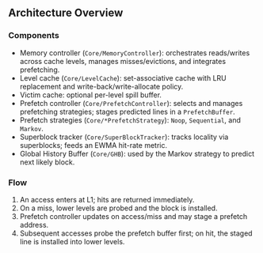 ## Architecture Overview

### Components
- Memory controller (`Core/MemoryController`): orchestrates reads/writes across cache levels, manages misses/evictions, and integrates prefetching.
- Level cache (`Core/LevelCache`): set-associative cache with LRU replacement and write-back/write-allocate policy.
- Victim cache: optional per-level spill buffer.
- Prefetch controller (`Core/PrefetchController`): selects and manages prefetching strategies; stages predicted lines in a `PrefetchBuffer`.
- Prefetch strategies (`Core/*PrefetchStrategy`): `Noop`, `Sequential`, and `Markov`.
- Superblock tracker (`Core/SuperBlockTracker`): tracks locality via superblocks; feeds an EWMA hit-rate metric.
- Global History Buffer (`Core/GHB`): used by the Markov strategy to predict next likely block.

### Flow
1) An access enters at L1; hits are returned immediately.
2) On a miss, lower levels are probed and the block is installed.
3) Prefetch controller updates on access/miss and may stage a prefetch address.
4) Subsequent accesses probe the prefetch buffer first; on hit, the staged line is installed into lower levels.


